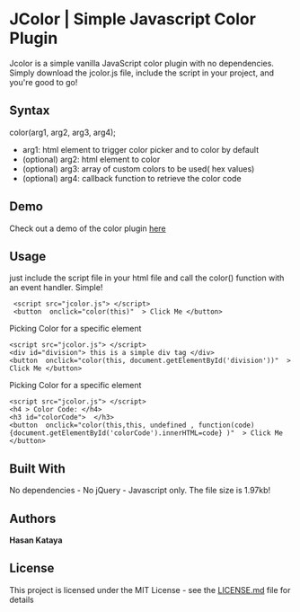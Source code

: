 # JColor | Simple Javascript Color Plugin

Jcolor is a simple vanilla JavaScript color plugin with no dependencies. Simply download the jcolor.js file, include the script in your project, and you're good to go!

## Syntax

color(arg1, arg2, arg3, arg4);

* arg1: html element to trigger color picker and to color by default
* (optional) arg2: html element to color
* (optional) arg3: array of custom colors to be used( hex values)
* (optional) arg4: callback function to retrieve the color code

## Demo

Check out a demo of the color plugin [here](https://hkataya.github.io/JColor/) 

## Usage

just include the script file in your html file and call the color() function with an event handler. Simple!

```
 <script src="jcolor.js"> </script>
 <button  onclick="color(this)"  > Click Me </button>
```

Picking Color for a specific element

```
<script src="jcolor.js"> </script>
<div id="division"> this is a simple div tag </div>
<button  onclick="color(this, document.getElementById('division'))"  > Click Me </button>
```

Picking Color for a specific element

```
<script src="jcolor.js"> </script>
<h4 > Color Code: </h4>
<h3 id="colorCode">  </h3>
<button  onclick="color(this,this, undefined , function(code){document.getElementById('colorCode').innerHTML=code} )"  > Click Me </button>

```



## Built With

No dependencies - No jQuery - Javascript only. The file size is 1.97kb!

## Authors

**Hasan Kataya** 


## License

This project is licensed under the MIT License - see the [LICENSE.md](LICENSE.md) file for details



